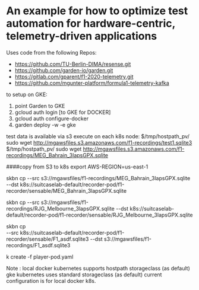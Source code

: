 # An example for how to optimize test automation for hardware-centric, telemetry-driven applications 
Uses code from the following Repos:
- https://github.com/TU-Berlin-DIMA/resense.git
- https://github.com/garden-io/garden.git
- https://gitlab.com/gparent/f1-2020-telemetry.git
- https://github.com/mgunter-platform/formula1-telemetry-kafka



to setup on GKE:
1. point Garden to GKE
2. gcloud auth login [to GKE for DOCKER]
3. gcloud auth configure-docker
4. garden deploy -w -e gke

test data is available via s3 execute on each k8s node:
$/tmp/hostpath_pv/ sudo wget http://mgawsfiles.s3.amazonaws.com/f1-recordings/test1.sqlite3
$/tmp/hostpath_pv/ sudo wget http://mgawsfiles.s3.amazonaws.com/f1-recordings/MEG_Bahrain_3lapsGPX.sqlite

####copy from S3 to k8s
export AWS-REGION=us-east-1



skbn cp --src s3://mgawsfiles/f1-recordings/MEG_Bahrain_3lapsGPX.sqlite --dst k8s://suitcaselab-default/recorder-pod/f1-recorder/sensable/MEG_Bahrain_3lapsGPX.sqlite

skbn cp --src s3://mgawsfiles/f1-recordings/RJG_Melbourne_3lapsGPX.sqlite --dst k8s://suitcaselab-default/recorder-pod/f1-recorder/sensable/RJG_Melbourne_3lapsGPX.sqlite



skbn cp \
    --src k8s://suitcaselab-default/recorder-pod/f1-recorder/sensable/F1_asdf.sqlite3 --dst s3://mgawsfiles/f1-recordings/F1_asdf.sqlite3


k create -f player-pod.yaml

Note :
local docker kubernetes supports hostpath storageclass (as default)
gke kubernetes uses standard storageclass (as default)
current configuration is for local docker k8s.